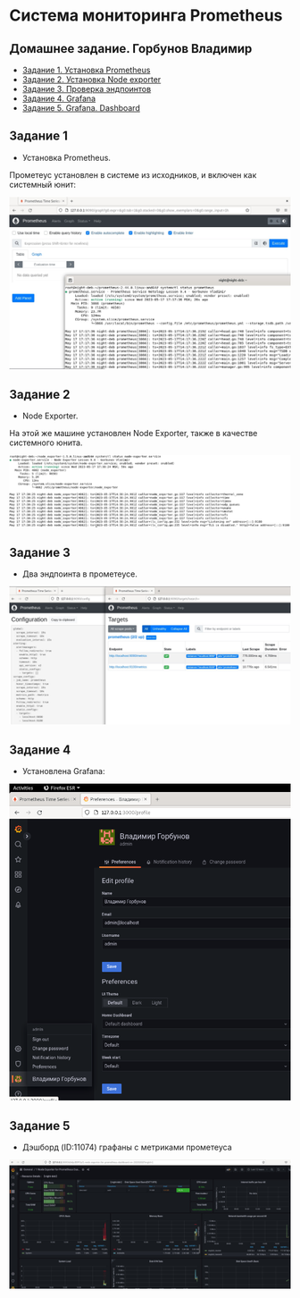 # Система мониторинга Prometheus 
## Домашнее задание. Горбунов Владимир


- [Задание 1. Установка Prometheus](#Задание-1)
- [Задание 2. Установка Node exporter](#Задание-2)  
- [Задание 3. Проверка эндпоинтов](#Задание-3)  
- [Задание 4. Grafana](#Задание-4)  
- [Задание 5. Grafana. Dashboard](#Задание-5)


## Задание 1
- Установка Prometheus.
  
Прометеус установлен в системе из исходников, и включен как системный юнит:

![](img/9-4-1.jpg)

## Задание 2
- Node Exporter.

На этой же машине установлен Node Exporter, также в качестве системного юнита. 

![](img/9-4-2.jpg)

## Задание 3
- Два эндпоинта в прометеусе.

![](img/9-4-3.jpg)

## Задание 4
- Установлена Grafana:

![](img/9-4-4.png)

## Задание 5
- Дэшборд (ID:11074) графаны с метриками прометеуса

![](img/9-4-5.jpg)